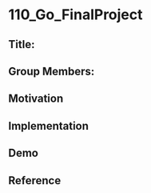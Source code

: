 # 110_Go_FinalProject
## Title:
## Group Members:
## Motivation
## Implementation
## Demo
## Reference

